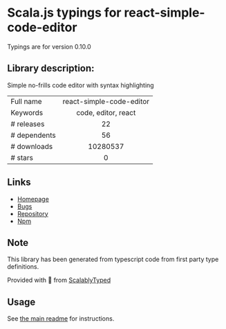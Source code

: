 
# Scala.js typings for react-simple-code-editor

Typings are for version 0.10.0

## Library description:
Simple no-frills code editor with syntax highlighting

|                    |                 |
| ------------------ | :-------------: |
| Full name          | react-simple-code-editor |
| Keywords           | code, editor, react |
| # releases         | 22 |
| # dependents       | 56 |
| # downloads        | 10280537 |
| # stars            | 0 |

## Links
- [Homepage](https://github.com/satya164/react-simple-code-editor#readme)
- [Bugs](https://github.com/satya164/react-simple-code-editor/issues)
- [Repository](https://github.com/satya164/react-simple-code-editor)
- [Npm](https://www.npmjs.com/package/react-simple-code-editor)
    


## Note
This library has been generated from typescript code from first party type definitions.

Provided with :purple_heart: from [ScalablyTyped](https://github.com/oyvindberg/ScalablyTyped)

## Usage
See [the main readme](../../readme.md) for instructions.


